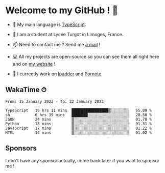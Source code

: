 # Welcome to my GitHub ! 🌃

- 🔭 My main language is [TypeScript](https://www.typescriptlang.org/).

- 🌱 I am a student at Lycée Turgot in Limoges, France.

- 📫 Need to contact me ? Send me <a href="mailto:mikkel@milescode.dev">a mail</a> !

- 💻 All my projects are open-source so you can see them all right here and on <a href="https://www.vexcited.ml">my website</a> !

- 👀 I currently work on [lpadder](https://github.com/Vexcited/lpadder) and [Pornote](https://github.com/Vexcited/Pornote).

## WakaTime ⏱

<!--START_SECTION:waka-->

```text
From: 15 January 2023 - To: 22 January 2023

TypeScript   15 hrs 11 mins  ████████████████▒░░░░░░░░   65.09 %
sh           6 hrs 39 mins   ███████░░░░░░░░░░░░░░░░░░   28.50 %
JSON         24 mins         ▒░░░░░░░░░░░░░░░░░░░░░░░░   01.78 %
Python       18 mins         ▒░░░░░░░░░░░░░░░░░░░░░░░░   01.31 %
JavaScript   17 mins         ▒░░░░░░░░░░░░░░░░░░░░░░░░   01.22 %
HTML         14 mins         ▒░░░░░░░░░░░░░░░░░░░░░░░░   01.02 %
```

<!--END_SECTION:waka-->

## Sponsors

I don't have any sponsor actually, come back later if you want to sponsor me !
